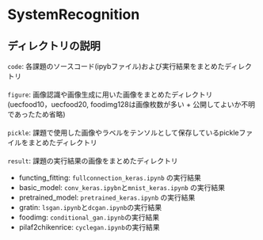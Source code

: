 # SystemRecognition

## ディレクトリの説明
`code`: 各課題のソースコード(ipybファイル)および実行結果をまとめたディレクトリ<br><br>
`figure`: 画像認識や画像生成に用いた画像をまとめたディレクトリ 
          <br>(uecfood10，uecfood20, foodimg128は画像枚数が多い + 公開してよいか不明であったため省略)<br><br>
`pickle`: 課題で使用した画像やラベルをテンソルとして保存しているpickleファイルをまとめたディレクトリ<br><br>
`result`: 課題の実行結果の画像をまとめたディレクトリ
   - functing_fitting: `fullconnection_keras.ipynb` の実行結果
   - basic_model: `conv_keras.ipybn`と`mnist_keras.ipynb` の実行結果
   - pretrained_model: `pretrained_keras.ipynb` の実行結果
   - gratin: `lsgan.ipynb`と`dcgan.ipynb`の実行結果
   - foodimg: `conditional_gan.ipynb`の実行結果
   - pilaf2chikenrice: `cyclegan.ipynb`の実行結果
  
